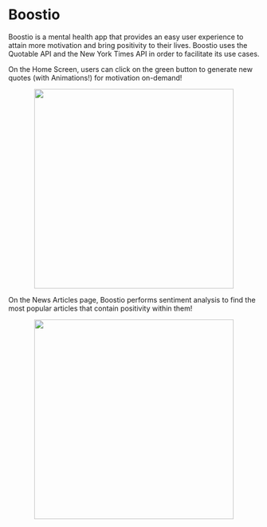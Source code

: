 # Boostio
Boostio is a mental health app that provides an easy user experience to attain more motivation and bring positivity to their lives.
Boostio uses the Quotable API and the New York Times API in order to facilitate its use cases.

On the Home Screen, users can click on the green button to generate new quotes (with Animations!) for motivation on-demand!
<p align="center">
  <img src="https://cdn.discordapp.com/attachments/802253468252766252/1199226466425110568/IMG_2583.PNG?ex=65c1c5ae&is=65af50ae&hm=d87a4ec579a04ebe90a722f9d8c539653f51f45eceab94ad8e273b44723f9ee0&" width="400">
</p>

On the News Articles page, Boostio performs sentiment analysis to find the most popular articles that contain positivity within them!
<p align="center">
  <img src="https://cdn.discordapp.com/attachments/802253468252766252/1199226469734424657/IMG_2584.PNG?ex=65c1c5ae&is=65af50ae&hm=7ae9fdc871c01432193ec9e05b2b9f707689124a89cb413ccae650bf2c27ad45&" width="400">
</p>
